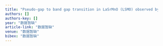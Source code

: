 ```yaml
---
title: "Pseudo-gap to band gap transition in LaSrMnO (LSMO) observed by optical reflectivity/absorption"
authors: []
authors-key: []
year: "数据暂缺"
article-link: "数据暂缺"
venue: "数据暂缺"
bibex: "数据暂缺"
---
```


